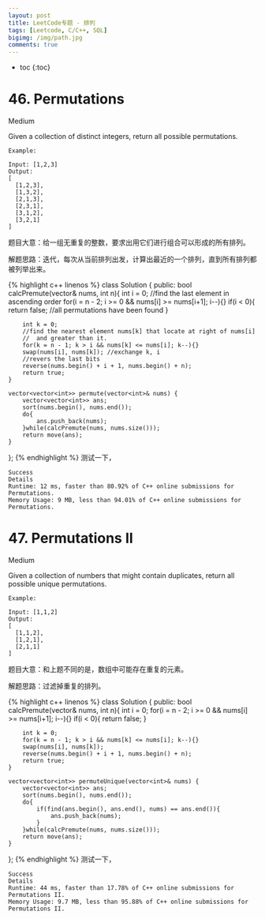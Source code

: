 ```yaml
---
layout: post
title: LeetCode专题 - 排列
tags: [Leetcode, C/C++, SQL]
bigimg: /img/path.jpg
comments: true
---
```


* toc
{:toc}

# 46. Permutations

Medium

Given a collection of distinct integers, return all possible permutations.

```
Example:

Input: [1,2,3]
Output:
[
  [1,2,3],
  [1,3,2],
  [2,1,3],
  [2,3,1],
  [3,1,2],
  [3,2,1]
]
```
题目大意：给一组无重复的整数，要求出用它们进行组合可以形成的所有排列。

解题思路：迭代，每次从当前排列出发，计算出最近的一个排列，直到所有排列都被列举出来。

{% highlight c++ linenos %}
class Solution {
public:
    bool calcPremute(vector<int>& nums, int n){
        int i = 0;
        //find the last element in ascending order
        for(i = n - 2; i >= 0 && nums[i] >= nums[i+1]; i--){}
        if(i < 0){
            return false; //all permutations have been found
        }

        int k = 0;
        //find the nearest element nums[k] that locate at right of nums[i]
        //  and greater than it.
        for(k = n - 1; k > i && nums[k] <= nums[i]; k--){}
        swap(nums[i], nums[k]); //exchange k, i
        //revers the last bits
        reverse(nums.begin() + i + 1, nums.begin() + n);
        return true;
    }

    vector<vector<int>> permute(vector<int>& nums) {
        vector<vector<int>> ans;
        sort(nums.begin(), nums.end());
        do{
            ans.push_back(nums);
        }while(calcPremute(nums, nums.size()));
        return move(ans);
    }        
};
{% endhighlight %}
测试一下，
```
Success
Details
Runtime: 12 ms, faster than 80.92% of C++ online submissions for Permutations.
Memory Usage: 9 MB, less than 94.01% of C++ online submissions for Permutations.
```

# 47. Permutations II

Medium

Given a collection of numbers that might contain duplicates, return all possible unique permutations.

```
Example:

Input: [1,1,2]
Output:
[
  [1,1,2],
  [1,2,1],
  [2,1,1]
]
```

题目大意：和上题不同的是，数组中可能存在重复的元素。

解题思路：过滤掉重复的排列。

{% highlight c++ linenos %}
class Solution {
public:
    bool calcPremute(vector<int>& nums, int n){
        int i = 0;
        for(i = n - 2; i >= 0 && nums[i] >= nums[i+1]; i--){}
        if(i < 0){
            return false;
        }

        int k = 0;
        for(k = n - 1; k > i && nums[k] <= nums[i]; k--){}
        swap(nums[i], nums[k]);
        reverse(nums.begin() + i + 1, nums.begin() + n);
        return true;
    }
    
    vector<vector<int>> permuteUnique(vector<int>& nums) {
        vector<vector<int>> ans;
        sort(nums.begin(), nums.end());
        do{
            if(find(ans.begin(), ans.end(), nums) == ans.end()){
                ans.push_back(nums);
            }
        }while(calcPremute(nums, nums.size()));
        return move(ans);
    }
};
{% endhighlight %}
测试一下，
```
Success
Details
Runtime: 44 ms, faster than 17.78% of C++ online submissions for Permutations II.
Memory Usage: 9.7 MB, less than 95.88% of C++ online submissions for Permutations II.
```